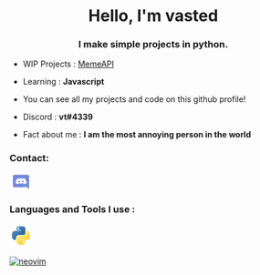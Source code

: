 <h1 align="center">Hello, I'm vasted</h1>
<h3 align="center">I make simple projects in python.</h3>

- WIP Projects : [MemeAPI](https://github.com/child1010/MemeAPI)

- Learning : **Javascript**

- You can see all my projects and code on this github profile!

- Discord : **vt#4339**

- Fact about me : **I am the most annoying person in the world**

<h3 align="left">Contact:</h3>
<p align="left">
<a href="https://discord.gg/dsadasd" target="blank"><img align="center" src="https://raw.githubusercontent.com/child1010/child1010/main/discord.svg" alt="dsadasd" height="30" width="40" /></a>
</p>

<h3 align="left">Languages and Tools I use :</h3>
<p align="left"> <a href="https://www.python.org" target="_blank" rel="noreferrer"> <img src="https://raw.githubusercontent.com/child1010/child1010/main/py.svg" alt="python" width="40" height="40"/> </a> </p>
<p align="left"> <a href="https://github.com/neovim/neovim" target="_blank" rel="noreferrer"> <img src="https://upload.wikimedia.org/wikipedia/commons/4/4f/Neovim-logo.svg" alt="neovim" width="40" height="40"/> </a> </p>
